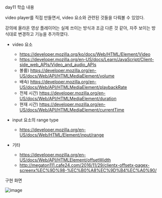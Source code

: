 day11 학습 내용

video player를 직접 만들면서, video 요소와 관련된 것들을 다뤄볼 수 있었다.

강의에 올라온 영상 플레이어는 실제 쓰이는 방식과 조금 다른 것 같아, 자주 보이는 방식대로 변경하고 기능을 추가하였다.



- video 요소
  - https://developer.mozilla.org/ko/docs/Web/HTML/Element/Video
  - https://developer.mozilla.org/en-US/docs/Learn/JavaScript/Client-side_web_APIs/Video_and_audio_APIs
  - 볼륨) https://developer.mozilla.org/en-US/docs/Web/API/HTMLMediaElement/volume
  - 배속) https://developer.mozilla.org/en-US/docs/Web/API/HTMLMediaElement/playbackRate
  - 전체 시간) https://developer.mozilla.org/en-US/docs/Web/API/HTMLMediaElement/duration
  - 현재 시간) https://developer.mozilla.org/en-US/docs/Web/API/HTMLMediaElement/currentTime

- input 요소의 range type
  - https://developer.mozilla.org/en-US/docs/Web/HTML/Element/input/range

- 기타
  - https://developer.mozilla.org/en-US/docs/Web/API/HTMLElement/offsetWidth
  - http://megaton111.cafe24.com/2016/11/29/clientx-offsetx-pagex-screenx%EC%9D%98-%EC%B0%A8%EC%9D%B4%EC%A0%90/



구현 화면

![image](https://user-images.githubusercontent.com/70627979/146675175-e0243518-6049-4108-bf7f-ac0b5cb75367.png)










